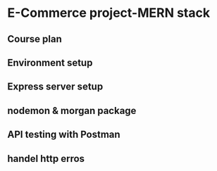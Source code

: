# E-Commerce project-MERN stack

## Course plan

## Environment setup

## Express server setup

## nodemon & morgan package

## API testing with Postman

## handel http erros
